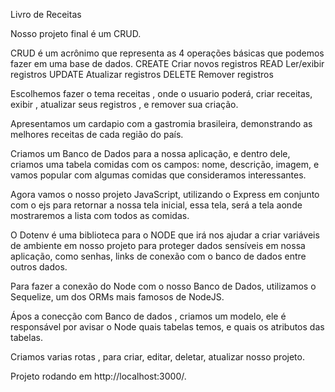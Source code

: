 Livro de Receitas

Nosso projeto final é um CRUD.

CRUD é um acrônimo que representa as 4 operações básicas que podemos fazer em uma base de dados.
CREATE Criar novos registros
READ Ler/exibir registros
UPDATE Atualizar registros
DELETE Remover registros

Escolhemos fazer o tema receitas , onde o usuario poderá, criar receitas, exibir , atualizar seus registros , e remover sua criação.

Apresentamos um cardapio com a gastromia brasileira, demonstrando as melhores receitas  de cada região do país.

Criamos um Banco de Dados para a nossa aplicação, e dentro dele, criamos uma tabela comidas com os campos: nome, descrição, imagem, e vamos popular com algumas comidas que consideramos interessantes.

Agora vamos o nosso projeto JavaScript, utilizando o Express em conjunto com o ejs para retornar a nossa tela inicial, essa tela, será a tela aonde mostraremos a lista com todos as comidas.

O Dotenv é uma biblioteca para o NODE que irá nos ajudar a criar variáveis de ambiente em nosso projeto para proteger dados sensíveis em nossa aplicação, como senhas, links de conexão com o banco de dados entre outros dados.

Para fazer a conexão do Node com o nosso Banco de Dados, utilizamos o  Sequelize, um dos ORMs mais famosos de NodeJS.

Ápos a conecção com Banco de dados , criamos um modelo, ele é responsável por avisar o Node quais tabelas temos, e quais os atributos das tabelas. 

Criamos varias rotas , para criar, editar, deletar, atualizar nosso projeto.

Projeto rodando em http://localhost:3000/.